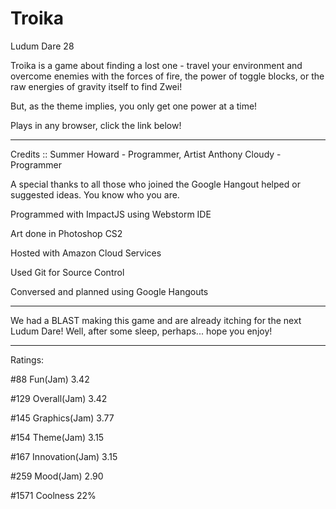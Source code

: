 Troika
================

Ludum Dare 28

Troika is a game about finding a lost one - travel your environment and overcome enemies with the forces of fire, the power of toggle blocks, or the raw energies of gravity itself to find Zwei! 

But, as the theme implies, you only get one power at a time! 

Plays in any browser, click the link below! 

************************************ 

Credits :: 
Summer Howard - Programmer, Artist 
Anthony Cloudy - Programmer 

A special thanks to all those who joined the Google Hangout helped or suggested ideas. You know who you are. 

Programmed with ImpactJS using Webstorm IDE

Art done in Photoshop CS2 

Hosted with Amazon Cloud Services 

Used Git for Source Control 

Conversed and planned using Google Hangouts 


************************************ 

We had a BLAST making this game and are already itching for the next Ludum Dare! Well, after some sleep, perhaps... hope you enjoy! 


************************************ 

Ratings:

\#88	Fun(Jam)	3.42

\#129	Overall(Jam)	3.42

\#145	Graphics(Jam)	3.77

\#154	Theme(Jam)	3.15

\#167	Innovation(Jam)	3.15

\#259	Mood(Jam)	2.90

\#1571	Coolness	22%
